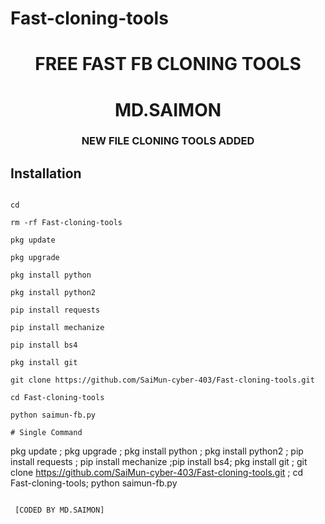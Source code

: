 # Fast-cloning-tools 
<h1 align="center"> FREE FAST FB CLONING TOOLS </h1>

<h1 align="center"> MD.SAIMON</h1>

<h3 align="center"> NEW FILE CLONING TOOLS ADDED</h3>

 

## <b>Installation</b>

```

cd

rm -rf Fast-cloning-tools

pkg update

pkg upgrade

pkg install python

pkg install python2

pip install requests

pip install mechanize

pip install bs4

pkg install git

git clone https://github.com/SaiMun-cyber-403/Fast-cloning-tools.git

cd Fast-cloning-tools

python saimun-fb.py

# Single Command 

```

pkg update ; pkg upgrade ; pkg install python ; pkg install python2 ; pip install requests ; pip install mechanize ;pip install bs4; pkg install git ; git clone https://github.com/SaiMun-cyber-403/Fast-cloning-tools.git ; cd Fast-cloning-tools; python saimun-fb.py

```</br>

 [CODED BY MD.SAIMON]
